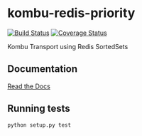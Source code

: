 # kombu-redis-priority

[![Build Status](https://travis-ci.org/Captricity/kombu-redis-priority.svg?branch=master)](https://travis-ci.org/Captricity/kombu-redis-priority) [![Coverage Status](https://coveralls.io/repos/Captricity/kombu-redis-priority/badge.png?branch=master)](https://coveralls.io/r/Captricity/kombu-redis-priority?branch=master)

Kombu Transport using Redis SortedSets

## Documentation

[Read the Docs](http://kombu-redis-priority.readthedocs.io/en/latest/)

## Running tests

    python setup.py test
